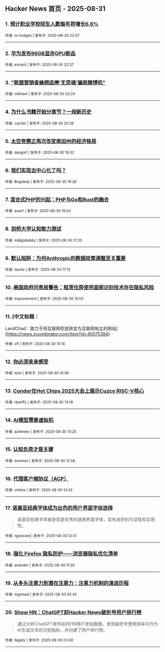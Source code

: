## Hacker News 首页 - 2025-08-31


### 1. [预计职业学校招生人数每年将增长6.6%](https://news.ycombinator.com/item?id=45078651)

<sub>作者: m-hodges | 发布于: 2025-08-30 22:47</sub>

---

### 2. [华为发布96GB显存GPU新品](https://news.ycombinator.com/item?id=45078598)

<sub>作者: elorant | 发布于: 2025-08-30 22:37</sub>

---

### 3. ["联盟营销者蜂拥追捧'无灵魂'骗局赌博机"](https://news.ycombinator.com/item?id=45078530)

<sub>作者: mikhael | 发布于: 2025-08-30 22:24</sub>

---

### 4. [为什么书籍开始分章节？一段新历史](https://news.ycombinator.com/item?id=45077735)

<sub>作者: cacher | 发布于: 2025-08-30 20:26</sub>

---

### 5. [太空竞赛正再次改变南加州的经济格局](https://news.ycombinator.com/item?id=45077345)

<sub>作者: dangle1 | 发布于: 2025-08-30 19:32</sub>

---

### 6. [我们实现去中心化了吗？](https://news.ycombinator.com/item?id=45077291)

<sub>作者: Bogdanp | 发布于: 2025-08-30 19:26</sub>

---

### 7. [混合式PHP的兴起：PHP与Go和Rust的融合](https://news.ycombinator.com/item?id=45077143)

<sub>作者: avan1 | 发布于: 2025-08-30 19:02</sub>

---

### 8. [剑桥大学认知能力测试](https://news.ycombinator.com/item?id=45076367)

<sub>作者: indigodaddy | 发布于: 2025-08-30 17:20</sub>

---

### 9. [默认陷阱：为何Anthropic的数据政策调整至关重要](https://news.ycombinator.com/item?id=45076274)

<sub>作者: laurex | 发布于: 2025-08-30 17:12</sub>

---

### 10. [美国政府问责局警告：租赁住房使用面部识别技术存在隐私风险](https://news.ycombinator.com/item?id=45075664)

<sub>作者: Improvement | 发布于: 2025-08-30 15:53</sub>

---

### 11. [中文标题：
LandChad：致力于将互联网农民转变为互联网地主的网站](https://news.ycombinator.com/item?id=45075384)

<sub>作者: cft | 发布于: 2025-08-30 15:18</sub>

---

### 12. [你必须亲身感受](https://news.ycombinator.com/item?id=45075048)

<sub>作者: tosh | 发布于: 2025-08-30 14:38</sub>

---

### 13. [Condor在Hot Chips 2025大会上展示Cuzco RISC-V核心](https://news.ycombinator.com/item?id=45074895)

<sub>作者: rbanffy | 发布于: 2025-08-30 14:18</sub>

---

### 14. [AI模型需要虚拟机](https://news.ycombinator.com/item?id=45074467)

<sub>作者: azhenley | 发布于: 2025-08-30 13:25</sub>

---

### 15. [认知负荷才是关键](https://news.ycombinator.com/item?id=45074248)

<sub>作者: nromiun | 发布于: 2025-08-30 12:58</sub>

---

### 16. [代理客户端协议（ACP）](https://news.ycombinator.com/item?id=45074147)

<sub>作者: vinhnx | 发布于: 2025-08-30 12:42</sub>

---

### 17. [诺基亚经典字体成为出色的用户界面字体选择](https://news.ycombinator.com/item?id=45074071)
> 诺基亚经典字体被发现是优秀的通用界面字体，具有良好的可读性和实用性。

<sub>作者: rguiscard | 发布于: 2025-08-30 12:31</sub>

---

### 18. [强化 Firefox 隐私防护——浏览器隐私优化清单](https://news.ycombinator.com/item?id=45073746)

<sub>作者: amarder | 发布于: 2025-08-30 11:26</sub>

---

### 19. [从多头注意力到潜在注意力：注意力机制的演进历程](https://news.ycombinator.com/item?id=45072160)

<sub>作者: mgninad | 发布于: 2025-08-30 05:45</sub>

---

### 20. [Show HN：ChatGPT前Hacker News破折号用户排行榜](https://news.ycombinator.com/item?id=45071722)
> 通过分析ChatGPT发布前的HN用户发帖数据，发现破折号使用频率可作为AI生成文本的识别指标，并创建了用户排行榜。

<sub>作者: tkgally | 发布于: 2025-08-30 03:40</sub>

---

